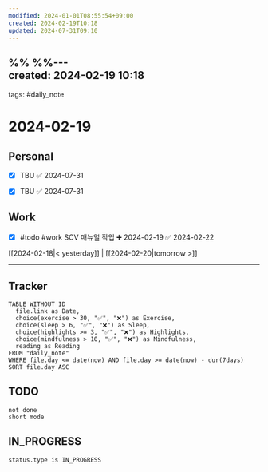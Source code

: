 ```yaml
---
modified: 2024-01-01T08:55:54+09:00
created: 2024-02-19T10:18
updated: 2024-07-31T09:10
---
```

%%  %%---  
created: 2024-02-19 10:18  
---  
tags: #daily_note  
  
# 2024-02-19  

## Personal


- [x] TBU   ✅ 2024-07-31
- [x] TBU   ✅ 2024-07-31


## Work

- [x] #todo #work SCV 매뉴얼 작업 ➕ 2024-02-19 ✅ 2024-02-22

  
[[2024-02-18|< yesterday]] | [[2024-02-20|tomorrow >]]  
  
---  

## Tracker

```dataview
TABLE WITHOUT ID
  file.link as Date,
  choice(exercise > 30, "✅", "❌") as Exercise,
  choice(sleep > 6, "✅", "❌") as Sleep,
  choice(highlights >= 3, "✅", "❌") as Highlights,
  choice(mindfulness > 10, "✅", "❌") as Mindfulness,
  reading as Reading
FROM "daily_note"
WHERE file.day <= date(now) AND file.day >= date(now) - dur(7days)
SORT file.day ASC
```

## TODO
```tasks  
not done  
short mode  
```

## IN_PROGRESS
```tasks  
status.type is IN_PROGRESS
```

